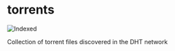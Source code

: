 torrents 
========
![Indexed](https://img.shields.io/badge/indexed-17486-blue)

Collection of torrent files discovered in the DHT network
